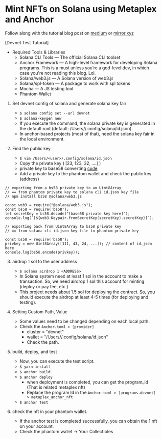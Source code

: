# Mint NFTs on Solana using Metaplex and Anchor

Follow along with the tutorial blog post on [medium](https://anoushk.medium.com/how-to-mint-nfts-on-solana-using-rust-and-metaplex-f66bac717cb8) or [mirror.xyz](https://mirror.xyz/anoushk.eth/HLL3JE47SJE5AnvzMVrfz7Rec7FDupXK5948aYNsDUU)


[Devnet Test Tutorial]

- Required Tools & Libraries
	- Solana CLI Tools — The official Solana CLI toolset
	- Anchor Framework — A high-level framework for developing Solana programs. This is a must unless you’re a god-level dev, in which case you're not reading this blog. Lol.
	- Solana/web3.js — A Solana version of web3.js
	- Solana/spl-token — A package to work with spl tokens
	- Mocha — A JS testing tool
	- Phantom Wallet

	

1. Set devnet config of solana and generate solana key fair
	- `$ solana config set --url devnet`
	- `$ solana-keygen new`
	- If you execute the command, the solana private key is generated in the default root (default: /Users/<user>/.config/solana/id.json).
	- In anchor-based projects (most of that), need the solana key fair in the local environment. 


2. Find the public key
	- `$ vim /Users/<user>/.config/solana/id.json`
	- Copy the private key ( [23, 123, 32, ....] )
	- private key to base58 converting [code](https://gist.github.com/Xavier59/b0b216f003b8e54db53c39397e98cd70)
	- Add a private key to the phantom wallet and check the public key (address)

	
```
// exporting from a bs58 private key to an Uint8Array
// == from phantom private key to solana cli id.json key file
// npm install bs58 @solana/web3.js

const web3 = require("@solana/web3.js");
const bs58 = require('bs58');
let secretKey = bs58.decode("[base58 private key here]");
console.log(`[${web3.Keypair.fromSecretKey(secretKey).secretKey}]`);

// exporting back from Uint8Array to bs58 private key
// == from solana cli id.json key file to phantom private key

const bs58 = require('bs58');
privkey = new Uint8Array([111, 43, 24, ...]); // content of id.json here
console.log(bs58.encode(privkey));
```


3. airdrop 1 sol to the user address

	- `$ solana airdrop 1 <ADDRESS>`
	- In Solana system need at least 1 sol in the account to make a transaction. So, we need airdrop 1 sol this account for minting (deploy or pay fee, etc.)
	- This project needs about 1.5 sol for deploying the contract. So, you should execute the airdrop at least 4-5 times (for deploying and testing). 

4. Setting Custom Path, Value
	- Some values need to be changed depending on each local path. 
	- Check the `Anchor.toml > [provider]`
		- cluster = "devnet"
		- wallet = "/Users/<user>/.config/solana/id.json"
		- Check the <user> path.
	
5. build, deploy, and test
	- Now, you can execute the test script.
	- `$ yarn install`
	- `$ anchor build`
	- `$ anchor deploy`
		- when deployment is completed, you can get the program_id (That is related metaplex nft)
		- Replace the program Id in the `Anchor.toml > [programs.devnet] > metaplex_anchor_nft`
	- `$ anchor test`


6. check the nft in your phantom wallet.
	- If the anchor test is completed successfully, you can obtain the 1 nft on your account. 
	- Check the phantom wallet -> Your Collectibles


















